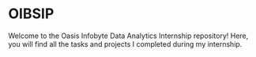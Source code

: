 # OIBSIP
Welcome to the Oasis Infobyte Data Analytics Internship repository! Here, you will find all the tasks and projects I completed during my internship.
